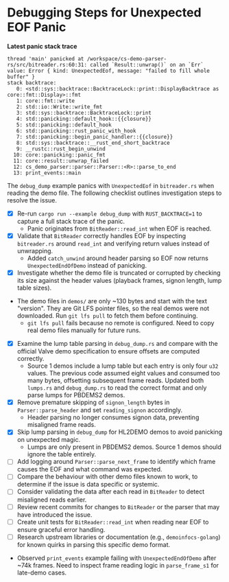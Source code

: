 # Debugging Steps for Unexpected EOF Panic

**Latest panic stack trace**

```
thread 'main' panicked at /workspace/cs-demo-parser-rs/src/bitreader.rs:60:31: called `Result::unwrap()` on an `Err` value: Error { kind: UnexpectedEof, message: "failed to fill whole buffer" }
stack backtrace:
   0: <std::sys::backtrace::BacktraceLock::print::DisplayBacktrace as core::fmt::Display>::fmt
   1: core::fmt::write
   2: std::io::Write::write_fmt
   3: std::sys::backtrace::BacktraceLock::print
   4: std::panicking::default_hook::{{closure}}
   5: std::panicking::default_hook
   6: std::panicking::rust_panic_with_hook
   7: std::panicking::begin_panic_handler::{{closure}}
   8: std::sys::backtrace::__rust_end_short_backtrace
   9: __rustc::rust_begin_unwind
  10: core::panicking::panic_fmt
  11: core::result::unwrap_failed
  12: cs_demo_parser::parser::Parser::<R>::parse_to_end
  13: print_events::main
```

The `debug_dump` example panics with `UnexpectedEof` in `bitreader.rs` when reading the demo file. The following checklist outlines investigation steps to resolve the issue.

- [x] Re-run `cargo run --example debug_dump` with `RUST_BACKTRACE=1` to capture a full stack trace of the panic.
  - Panic originates from `BitReader::read_int` when EOF is reached.
- [x] Validate that `BitReader` correctly handles EOF by inspecting `bitreader.rs` around `read_int` and verifying return values instead of unwrapping.
  - Added `catch_unwind` around header parsing so EOF now returns `UnexpectedEndOfDemo` instead of panicking.
- [x] Investigate whether the demo file is truncated or corrupted by checking its size against the header values (playback frames, signon length, lump table sizes).
- The demo files in `demos/` are only ~130 bytes and start with the text "version". They are Git LFS pointer files, so the real demos were not downloaded. Run `git lfs pull` to fetch them before continuing.
  - `git lfs pull` fails because no remote is configured. Need to copy real demo files manually for future runs.
- [x] Examine the lump table parsing in `debug_dump.rs` and compare with the official Valve demo specification to ensure offsets are computed correctly.
  - Source 1 demos include a lump table but each entry is only four `u32` values.
    The previous code assumed eight values and consumed too many bytes, offsetting
    subsequent frame reads. Updated both `lumps.rs` and `debug_dump.rs` to read
    the correct format and only parse lumps for PBDEMS2 demos.
- [x] Remove premature skipping of `signon_length` bytes in `Parser::parse_header` and set `reading_signon` accordingly.
  - Header parsing no longer consumes signon data, preventing misaligned frame reads.
- [x] Skip lump parsing in `debug_dump` for HL2DEMO demos to avoid panicking on unexpected magic.
  - Lumps are only present in PBDEMS2 demos. Source 1 demos should ignore the table entirely.
- [ ] Add logging around `Parser::parse_next_frame` to identify which frame causes the EOF and what command was expected.
- [ ] Compare the behaviour with other demo files known to work, to determine if the issue is data specific or systemic.
- [ ] Consider validating the data after each read in `BitReader` to detect misaligned reads earlier.
- [ ] Review recent commits for changes to `BitReader` or the parser that may have introduced the issue.
- [ ] Create unit tests for `BitReader::read_int` when reading near EOF to ensure graceful error handling.
- [ ] Research upstream libraries or documentation (e.g., `demoinfocs-golang`) for known quirks in parsing this specific demo format.
- Observed `print_events` example failing with `UnexpectedEndOfDemo` after ~74k frames.
  Need to inspect frame reading logic in `parse_frame_s1` for late-demo cases.

